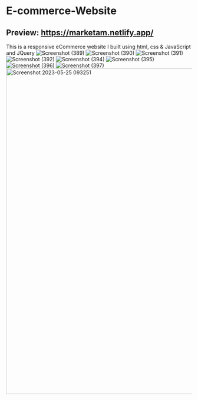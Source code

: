 # E-commerce-Website   
## Preview: https://marketam.netlify.app/ 
This is a responsive eCommerce website I built using html, css &amp; JavaScript and  JQuery
![Screenshot (389)](https://github.com/YannKamche/E-Commerce-Website/assets/122357201/7c1be997-a68d-493f-9992-45b85e5003ec)
![Screenshot (390)](https://github.com/YannKamche/E-Commerce-Website/assets/122357201/91b739c8-d4af-4e5e-ab58-01e40c02bb77)
![Screenshot (391)](https://github.com/YannKamche/E-Commerce-Website/assets/122357201/1a15b261-e426-4369-b9f2-90746ee917fc)
![Screenshot (392)](https://github.com/YannKamche/E-Commerce-Website/assets/122357201/ca5f8717-b25e-4408-a0d0-95c175d9433c)
![Screenshot (394)](https://github.com/YannKamche/E-Commerce-Website/assets/122357201/1a7775d9-8370-490e-b881-3ac4ee6b0bff)
![Screenshot (395)](https://github.com/YannKamche/E-Commerce-Website/assets/122357201/42e9f286-7126-4f09-af31-d53d82651f89)
![Screenshot (396)](https://github.com/YannKamche/E-Commerce-Website/assets/122357201/a3852f5e-5161-44ef-905e-7cc2d7ad30d8)
![Screenshot (397)](https://github.com/YannKamche/E-Commerce-Website/assets/122357201/4a346d34-c5aa-491d-a3cb-17bace315bbc)
<img width="884" alt="Screenshot 2023-05-25 093251" src="https://github.com/YannKamche/E-Commerce-Website/assets/122357201/383a0407-02fb-4262-812f-9f3c6d8cbf85">

